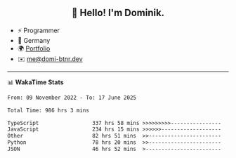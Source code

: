 <h2 align="center">👋 Hello! I'm Dominik.</h2>

- ⚡ Programmer
- 📍 Germany
- 🌍 [Portfolio](https://domi-btnr.dev)
- ✉️ [me@domi-btnr.dev](mailto://me@domi-btnr.dev)

---
📊 **WakaTime Stats**
<!--START_SECTION:waka-->

```txt
From: 09 November 2022 - To: 17 June 2025

Total Time: 986 hrs 3 mins

TypeScript                 337 hrs 58 mins >>>>>>>>>----------------   34.27 %
JavaScript                 234 hrs 15 mins >>>>>>-------------------   23.76 %
Other                      82 hrs 51 mins  >>-----------------------   08.40 %
Python                     78 hrs 20 mins  >>-----------------------   07.94 %
JSON                       46 hrs 52 mins  >------------------------   04.75 %
```

<!--END_SECTION:waka-->
